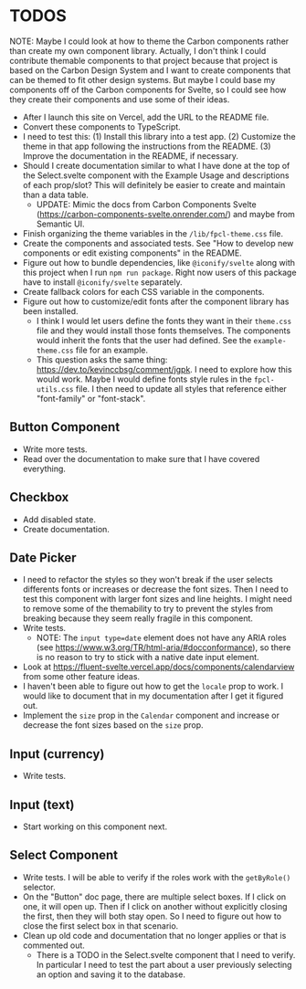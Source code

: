 # TODOS
NOTE: Maybe I could look at how to theme the Carbon components rather than create my own component library. Actually, I don't think I could contribute themable components to that project because that project is based on the Carbon Design System and I want to create components that can be themed to fit other design systems. But maybe I could base my components off of the Carbon components for Svelte, so I could see how they create their components and use some of their ideas.

* After I launch this site on Vercel, add the URL to the README file.
* Convert these components to TypeScript.
* I need to test this: (1) Install this library into a test app. (2) Customize the theme in that app following the instructions from the README. (3) Improve the documentation in the README, if necessary. 
* Should I create documentation similar to what I have done at the top of the Select.svelte component with the Example Usage and descriptions of each prop/slot? This will definitely be easier to create and maintain than a data table.
    * UPDATE: Mimic the docs from Carbon Components Svelte (https://carbon-components-svelte.onrender.com/) and maybe from Semantic UI.
* Finish organizing the theme variables in the `/lib/fpcl-theme.css` file.
* Create the components and associated tests. See "How to develop new components or edit existing components" in the README.
* Figure out how to bundle dependencies, like `@iconify/svelte` along with this project when I run `npm run package`. Right now users of this package have to install `@iconify/svelte` separately.
* Create fallback colors for each CSS variable in the components.
* Figure out how to customize/edit fonts after the component library has been installed.
    * I think I would let users define the fonts they want in their `theme.css` file and they would install those fonts themselves. The components would inherit the fonts that the user had defined. See the `example-theme.css` file for an example.
    * This question asks the same thing: https://dev.to/kevinccbsg/comment/jgpk. I need to explore how this would work. Maybe I would define fonts style rules in the `fpcl-utils.css` file. I then need to update all styles that reference either "font-family" or "font-stack".

## Button Component
* Write more tests.
* Read over the documentation to make sure that I have covered everything.

## Checkbox
* Add disabled state.
* Create documentation.

## Date Picker
* I need to refactor the styles so they won't break if the user selects differents fonts or increases or decrease the font sizes. Then I need to test this component with larger font sizes and line heights. I might need to remove some of the themability to try to prevent the styles from breaking because they seem really fragile in this component.
* Write tests.
    * NOTE: The `input type=date` element does not have any ARIA roles (see https://www.w3.org/TR/html-aria/#docconformance), so there is no reason to try to stick with a native date input element.
* Look at https://fluent-svelte.vercel.app/docs/components/calendarview from some other feature ideas.
* I haven't been able to figure out how to get the `locale` prop to work. I would like to document that in my documentation after I get it figured out.
* Implement the `size` prop in the `Calendar` component and increase or decrease the font sizes based on the `size` prop.

## Input (currency)
* Write tests.

## Input (text)
* Start working on this component next.

## Select Component
* Write tests. I will be able to verify if the roles work with the `getByRole()` selector.
* On the "Button" doc page, there are multiple select boxes. If I click on one, it will open up. Then if I click on another without explicitly closing the first, then they will both stay open. So I need to figure out how to close the first select box in that scenario.
* Clean up old code and documentation that no longer applies or that is commented out.
    * There is a TODO in the Select.svelte component that I need to verify. In particular I need to test the part about a user previously selecting an option and saving it to the database.
